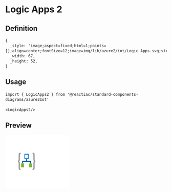# Logic Apps 2

## Definition

```
{
  _style: 'image;aspect=fixed;html=1;points=[];align=center;fontSize=12;image=img/lib/azure2/iot/Logic_Apps.svg;strokeColor=none;',
  _width: 67,
  _height: 52,
}
```

## Usage

```
import { LogicApps2 } from '@reactiac/standard-components-diagrams/azure2Iot'

<LogicApps2/>
```

## Preview

<img src="./logic-apps-2.png" width="200"/>
